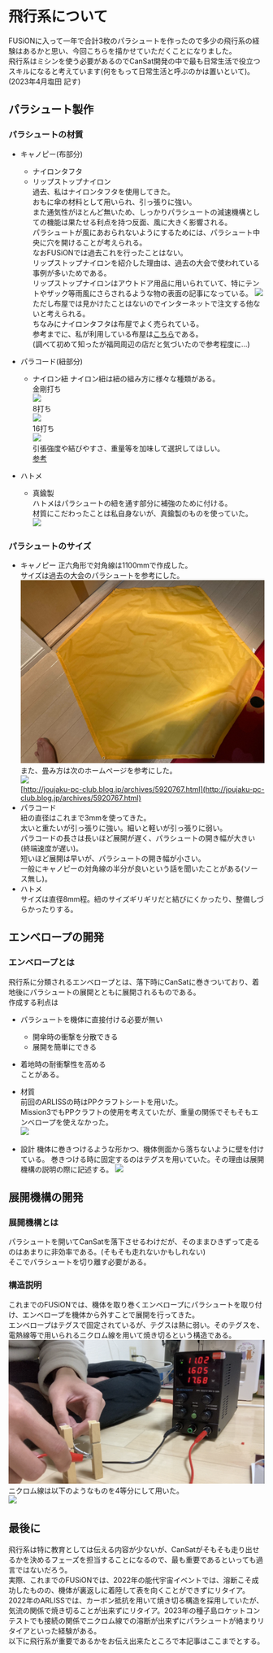 # 飛行系について
FUSiONに入って一年で合計3枚のパラシュートを作ったので多少の飛行系の経験はあるかと思い、今回こちらを描かせていただくことになりました。  
飛行系はミシンを使う必要があるのでCanSat開発の中で最も日常生活で役立つスキルになると考えています(何をもって日常生活と呼ぶのかは置いといて)。  (2023年4月塩田 記す)
## パラシュート製作
### パラシュートの材質
- キャノピー(布部分)
    - ナイロンタフタ
    - リップストップナイロン  
    過去、私はナイロンタフタを使用してきた。  
    おもに傘の材料として用いられ、引っ張りに強い。  
    また通気性がほとんど無いため、しっかりパラシュートの減速機構としての機能は果たせる利点を持つ反面、風に大きく影響される。  
    パラシュートが風にあおられないようにするためには、パラシュート中央に穴を開けることが考えられる。  
    なおFUSiONでは過去これを行ったことはない。  
    リップストップナイロンを紹介した理由は、過去の大会で使われている事例が多いためである。  
    リップストップナイロンはアウトドア用品に用いられていて、特にテントやザック等雨風にさらされるような物の表面の記事になっている。
    ![](https://images.camphack.jp/wp-content/uploads/2020/10/IMG_5965.jpg)  
    ただし布屋では見かけたことはないのでインターネットで注文する他ないと考えられる。  
    ちなみにナイロンタフタは布屋でよく売られている。  
    参考までに、私が利用している布屋は[こちら](https://www.sankakuya.org/)である。  
    (調べて初めて知ったが福岡周辺の店だと気づいたので参考程度に…)

- パラコード(紐部分)
    - ナイロン紐 
    ナイロン紐は紐の組み方に様々な種類がある。  
    金剛打ち  
    ![](https://www.taisei-mfg.co.jp/images/L/kongo.jpg)  
    8打ち    
    ![](https://www.taisei-mfg.co.jp/images/L/8uti.jpg)  
    16打ち  
    ![](https://www.taisei-mfg.co.jp/images/L/16uti.jpg)  
    引張強度や結びやすさ、重量等を加味して選択してほしい。  
    [参考](https://www.taisei-mfg.co.jp/lesson.html)    

- ハトメ
    - 真鍮製  
    ハトメはパラシュートの紐を通す部分に補強のために付ける。  
    材質にこだわったことは私自身ないが、真鍮製のものを使っていた。  
    ![](https://www.kohnan-eshop.com/img/goods/S/4976463513547.jpg)

### パラシュートのサイズ
- キャノピー
正六角形で対角線は1100mmで作成した。  
サイズは過去の大会のパラシュートを参考にした。  
![](images/parachute.jpg)　　
また、畳み方は次のホームページを参考にした。  
![](https://livedoor.blogimg.jp/computer_club/imgs/5/9/59d1e3ee-s.png)  
[http://joujaku-pc-club.blog.jp/archives/5920767.html](http://joujaku-pc-club.blog.jp/archives/5920767.html)
- パラコード  
紐の直径はこれまで3mmを使ってきた。  
太いと重たいが引っ張りに強い。細いと軽いが引っ張りに弱い。  
パラコードの長さは長いほど展開が遅く、パラシュートの開き幅が大きい(終端速度が遅い)。  
短いほど展開は早いが、パラシュートの開き幅が小さい。  
一般にキャノピーの対角線の半分が良いという話を聞いたことがある(ソース無し)。  
- ハトメ  
サイズは直径8mm程。紐のサイズギリギリだと結びにくかったり、整備しづらかったりする。

## エンベロープの開発
### エンベロープとは
飛行系に分類されるエンベロープとは、落下時にCanSatに巻きついており、着地後にパラシュートの展開とともに展開されるものである。  
作成する利点は
- パラシュートを機体に直接付ける必要が無い
    - 開傘時の衝撃を分散できる
    - 展開を簡単にできる
- 着地時の耐衝撃性を高める  
ことがある。  

- 材質  
前回のARLISSの時はPPクラフトシートを用いた。  
Mission3でもPPクラフトの使用を考えていたが、重量の関係でそもそもエンベロープを使えなかった。  
![](https://tcss.vivahome.com/product/cms/images/0000/catalog/5/4953463170055/4953463170055.jpg)

- 設計
機体に巻きつけるような形かつ、機体側面から落ちないように壁を付けている。 
巻きつける時に固定するのはテグスを用いていた。その理由は展開機構の説明の際に記述する。 
![](images/envelope.png)

## 展開機構の開発
### 展開機構とは
パラシュートを開いてCanSatを落下させるわけだが、そのままひきずって走るのはあまりに非効率である。(そもそも走れないかもしれない)  
そこでパラシュートを切り離す必要がある。
### 構造説明
これまでのFUSiONでは、機体を取り巻くエンベロープにパラシュートを取り付け、エンベロープを機体から外すことで展開を行ってきた。  
エンベロープはテグスで固定されているが、テグスは熱に弱い。そのテグスを、電熱線等で用いられるニクロム線を用いて焼き切るという構造である。
![](images/nicchrome.png)  
ニクロム線は以下のようなものを4等分にして用いた。  
![](https://tshop.r10s.jp/shopdeclinic/cabinet/az023071/62856815.jpg?_ex=200x200&s=0&r=1)

## 最後に
飛行系は特に教育としては伝える内容が少ないが、CanSatがそもそも走り出せるかを決めるフェーズを担当することになるので、最も重要であるといっても過言ではないだろう。  
実際、これまでのFUSiONでは、2022年の能代宇宙イベントでは、溶断こそ成功したものの、機体が裏返しに着陸して表を向くことができずにリタイア。2022年のARLISSでは、カーボン抵抗を用いて焼き切る構造を採用していたが、気流の関係で焼き切ることが出来ずにリタイア。2023年の種子島ロケットコンテストでも接続の関係でニクロム線での溶断が出来ずにパラシュートが絡まりリタイアといった経験がある。  
以下に飛行系が重要であるかをお伝え出来たところで本記事はここまでとする。